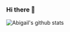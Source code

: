 ### Hi there 👋

![Abigail's github stats](https://github-readme-stats.vercel.app/api?username=acpalacios&show_icons=true&theme=dark)
